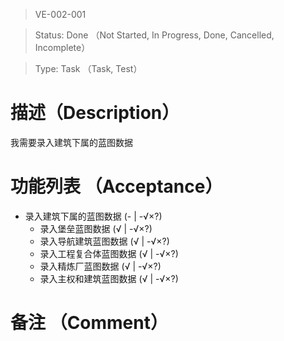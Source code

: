 > VE-002-001

> Status: Done （Not Started, In Progress, Done, Cancelled, Incomplete）

> Type: Task （Task, Test）

# 描述（Description）
我需要录入建筑下属的蓝图数据

# 功能列表 （Acceptance）
* 录入建筑下属的蓝图数据 (- | -√×?)
  * 录入堡垒蓝图数据 (√ | -√×?)
  * 录入导航建筑蓝图数据 (√ | -√×?)
  * 录入工程复合体蓝图数据 (√ | -√×?)
  * 录入精炼厂蓝图数据 (√ | -√×?)
  * 录入主权和建筑蓝图数据 (√ | -√×?)

# 备注 （Comment）


